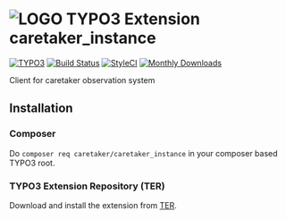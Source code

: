 # ![LOGO](ext_icon.gif) TYPO3 Extension caretaker_instance

[![TYPO3](https://img.shields.io/badge/TYPO3-6.2--9.5-orange.svg?style=flat-square)](https://extensions.typo3.org/extension/caretaker_instance/)
[![Build Status](https://travis-ci.org/TYPO3-Caretaker/caretaker_instance.svg?branch=master)](https://travis-ci.org/TYPO3-Caretaker/caretaker_instance)
[![StyleCI](https://styleci.io/repos/7920838/shield)](https://styleci.io/repos/7920838/)
[![Monthly Downloads](https://poser.pugx.org/caretaker/caretaker_instance/d/monthly)](https://packagist.org/packages/caretaker/caretaker_instance)

Client for caretaker observation system

## Installation

### Composer

Do `composer req caretaker/caretaker_instance` in your composer based TYPO3 root.

### TYPO3 Extension Repository (TER)

Download and install the extension from [TER](https://extensions.typo3.org/extension/caretaker_instance/).
